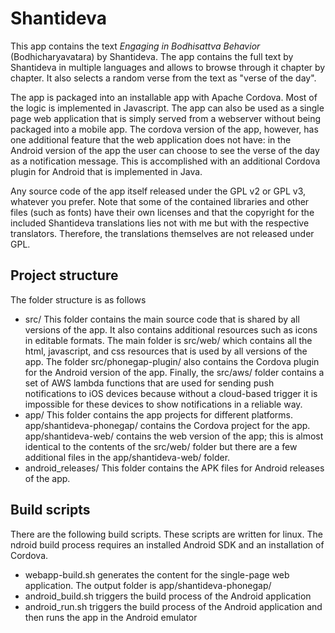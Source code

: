 # Shantideva
This app contains the text *Engaging in Bodhisattva Behavior* (Bodhicharyavatara) by Shantideva. The app contains the full text by Shantideva in multiple languages and allows to browse through it chapter by chapter. It also selects a random verse from the text as "verse of the day".

The app is packaged into an installable app with Apache Cordova. Most of the logic is implemented in Javascript. The app can also be used as a single page web application that is simply served from a webserver without being packaged into a mobile app. The cordova version of the app, however, has one additional feature that the web application does not have: in the Android version of the app the user can choose to see the verse of the day as a notification message. This is accomplished with an additional Cordova plugin for Android that is implemented in Java.

Any source code of the app itself released under the GPL v2 or GPL v3, whatever you prefer. Note that some of the contained libraries and other files (such as fonts) have their own licenses and that the copyright for the included Shantideva translations lies not with me but with the respective translators. Therefore, the translations themselves are not released under GPL.

## Project structure
The folder structure is as follows
* src/ This folder contains the main source code that is shared by all versions of the app. It also contains additional resources such as icons in editable formats. The main folder is src/web/ which contains all the html, javascript, and css resources that is used by all versions of the app. The folder src/phonegap-plugin/ also contains the Cordova plugin for the Android version of the app. Finally, the src/aws/ folder contains a set of AWS lambda functions that are used for sending push notifications to iOS devices because without a cloud-based trigger it is impossible for these devices to show notifications in a reliable way.
* app/ This folder contains the app projects for different platforms. app/shantideva-phonegap/ contains the Cordova project for the app. app/shantideva-web/ contains the web version of the app; this is almost identical to the contents of the src/web/ folder but there are a few additional files in the app/shantideva-web/ folder.
* android_releases/ This folder contains the APK files for Android releases of the app. 

## Build scripts
There are the following build scripts. 
These scripts are written for linux. The ndroid build process requires an installed Android SDK and an installation of Cordova. 
* webapp-build.sh generates the content for the single-page web application. The output folder is app/shantideva-phonegap/
* android_build.sh triggers the build process of the Android application
* android_run.sh triggers the build process of the Android application and then runs the app in the Android emulator


